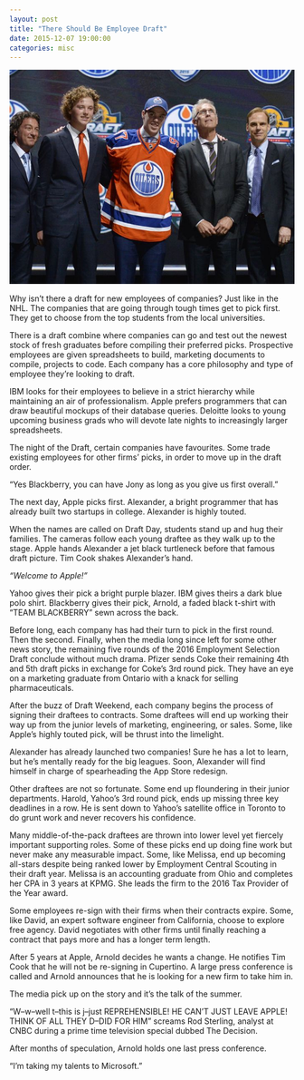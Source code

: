 ```yaml
---
layout: post
title: "There Should Be Employee Draft"
date: 2015-12-07 19:00:00
categories: misc
---
```


![Connor McDavid](/assets/img/draft/mcdavid.jpg)

Why isn’t there a draft for new employees of companies? Just like in the NHL. The companies that are going through tough times get to pick first. They get to choose from the top students from the local universities.

There is a draft combine where companies can go and test out the newest stock of fresh graduates before compiling their preferred picks. Prospective employees are given spreadsheets to build, marketing documents to compile, projects to code. Each company has a core philosophy and type of employee they’re looking to draft.

IBM looks for their employees to believe in a strict hierarchy while maintaining an air of professionalism. Apple prefers programmers that can draw beautiful mockups of their database queries. Deloitte looks to young upcoming business grads who will devote late nights to increasingly larger spreadsheets.

<!--more-->

The night of the Draft, certain companies have favourites. Some trade existing employees for other firms’ picks, in order to move up in the draft order.

“Yes Blackberry, you can have Jony as long as you give us first overall.”

The next day, Apple picks first. Alexander, a bright programmer that has already built two startups in college. Alexander is highly touted.

When the names are called on Draft Day, students stand up and hug their families. The cameras follow each young draftee as they walk up to the stage. Apple hands Alexander a jet black turtleneck before that famous draft picture. Tim Cook shakes Alexander’s hand.

*“Welcome to Apple!”*

Yahoo gives their pick a bright purple blazer. IBM gives theirs a dark blue polo shirt. Blackberry gives their pick, Arnold, a faded black t-shirt with “TEAM BLACKBERRY” sewn across the back.

Before long, each company has had their turn to pick in the first round. Then the second. Finally, when the media long since left for some other news story, the remaining five rounds of the 2016 Employment Selection Draft conclude without much drama. Pfizer sends Coke their remaining 4th and 5th draft picks in exchange for Coke’s 3rd round pick. They have an eye on a marketing graduate from Ontario with a knack for selling pharmaceuticals.

After the buzz of Draft Weekend, each company begins the process of signing their draftees to contracts. Some draftees will end up working their way up from the junior levels of marketing, engineering, or sales. Some, like Apple’s highly touted pick, will be thrust into the limelight.

Alexander has already launched two companies! Sure he has a lot to learn, but he’s mentally ready for the big leagues. Soon, Alexander will find himself in charge of spearheading the App Store redesign.

Other draftees are not so fortunate. Some end up floundering in their junior departments. Harold, Yahoo’s 3rd round pick, ends up missing three key deadlines in a row. He is sent down to Yahoo’s satellite office in Toronto to do grunt work and never recovers his confidence.

Many middle-of-the-pack draftees are thrown into lower level yet fiercely important supporting roles. Some of these picks end up doing fine work but never make any measurable impact. Some, like Melissa, end up becoming all-stars despite being ranked lower by Employment Central Scouting in their draft year. Melissa is an accounting graduate from Ohio and completes her CPA in 3 years at KPMG. She leads the firm to the 2016 Tax Provider of the Year award.

Some employees re-sign with their firms when their contracts expire. Some, like David, an expert software engineer from California, choose to explore free agency. David negotiates with other firms until finally reaching a contract that pays more and has a longer term length.

After 5 years at Apple, Arnold decides he wants a change. He notifies Tim Cook that he will not be re-signing in Cupertino. A large press conference is called and Arnold announces that he is looking for a new firm to take him in.

The media pick up on the story and it’s the talk of the summer.

“W–w–well t–this is j–just REPREHENSIBLE! HE CAN’T JUST LEAVE APPLE! THINK OF ALL THEY D–DID FOR HIM” screams Rod Sterling, analyst at CNBC during a prime time television special dubbed The Decision.

After months of speculation, Arnold holds one last press conference.

“I’m taking my talents to Microsoft.”

